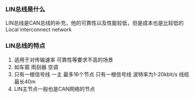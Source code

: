 ### LIN总线是什么
LIN总线是CAN总线的补充，他的可靠性以及性能较低，但是成本也是比较低的
Local interconnect network
### LIN总线的特点
1. 适用于对传输速率 可靠性等要求不高的场景
2. 如车窗 雨刮器 空调
3. 只有一根信号线 一主 最多16个节点 只有一根信号线 波特率为1-20kbit/s 线缆最长40m
4. LIN主节点一般也是CAN网络的节点